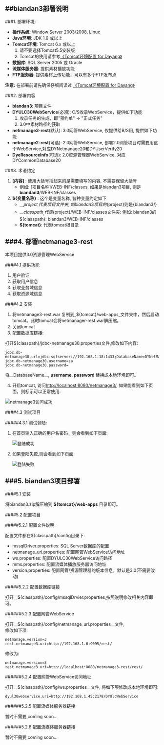 ##biandan3部署说明
---



###1. 部署环境:	

* __操作系统__: Window Server 2003/2008, Linux  
* __Java环境__: JDK 1.6 或以上  
* __Tomcat环境__: Tomcat 6.x 或以上
	1. 请不要选择Tomcat5.5安装版
	2. Tomcat的使用请参考[《Tomcat环境配置 for Dayang》][tomcat]
* __数据库__: SQL Server 2005 或 Oracle  
* __流媒体服务器__: 提供素材播放功能
*  __FTP服务器__: 提供素材上传功能，可以有多个FTP发布点

<div class="notice">
	<strong>注意:</strong>
	在部署前请先确保仔细阅读过
	<a href="http://nodeblog.cloudfoundry.com/blogs/tomcat_environment">
		《Tomcat环境配置 for Dayang》
	</a>
</div>

###2. 部署内容	

* __biandan3__: 项目文件
* __DYULC30WebService__(必须): C/S收录WebService，提供如下功能
	1. 收录任务的生成，即"预约单" -> "正式任务"
	2. 3.0中素材路径的获取
* __netmanage3-rest__(默认): 3.0网管WebService, 仅提供给B/S用, 提供如下功能
* __netmanage2-rest__(可选): 2.0网管WebService, 部署2.0网管项目时需要用这个WebService,对应DYNetmanage20和DYUserVerify20
* __DyeResourceInfo__(可选): 2.0资源管理器WebService, 对应DYCommonDatabase20

###3. 术语约定	

1. __[内容]__ : 使用大括号括起来的是需要填写的内容, 不需要保留大括号
	* 例如: [项目名称]/WEB-INF/classes, 如果是biandan3项目, 则是 __biandan3__/WEB-INF/classes
2. __${变量名称}__ : 这个是变量名称, 各种变量约定如下
	* __${project}__: 代表项目文件夹, 如biandan3项目的${project}则是{biandan3/}
	* __${classpath}__: 代表${project}/WEB-INF/classes文件夹: 例如: biandan3的${classpath}: biandan3/WEB-INF/classes
	* __${tomcat}__: 代表tomcat根目录

###4. 部署netmanage3-rest
---	

本项目提供3.0资源管理WebService

####4.1 提供功能 	

1. 用户验证
2. 获取用户信息
3. 获取业务域信息
4. 获取资源域信息

####4.2 安装	

1. 将netmanage3-rest.war 复制到_${tomcat}/web-apps_文件夹中，然后启动tomcat。此时tomcat会将netmanager-rest.war解压缩。
2. 关闭tomcat
3. 配置数据库链接:	

打开${classpath}/jdbc-netmanage30.properties文件,修改如下内容:	

	jdbc.db-netmanage30.url=jdbc:sqlserver://192.168.1.18:1433;DatabaseName=DYNetManage30_20110722
	jdbc.db-netmanage30.username=sa
	jdbc.db-netmanage30.password=

将__DatabaseName__, __username__, __password__ 替换成本地环境即可。

4. 开启tomcat, 访问<http://localhost:8080/netmanage3/>, 如果能看到如下页面，则标示可以正常使用:	

![netmanage3访问成功](/images/deploybiandan3/login.png "Login")

####4.3 测试项目	

#####4.3.1 测试登陆:	

1. 在首页输入正确的用户名密码，则会看到如下页面:	

	![登陆成功](/images/deploybiandan3/login-suc.png "Login Success")		

2. 如果登陆失败,则会看到如下页面:	

	![登陆失败](/images/deploybiandan3/login-fail.png "Login Fail")		


###5. biandan3项目部署
---	

####5.1 安装	

将biandan3.zip解压缩到 __${tomcat}/web-apps__ 目录即可。

####5.2 配置项目	

#####5.2.1 配置文件说明:	

配置文件都在${classpath}/config目录下:	

* mssqlDriver.properties: SQL Server数据库的配置
* netmanage_url.properties: 配置网管WebService访问地址
* ws.properties: 配置DYULC30WebService访问路径
* mms.properties: 配置流媒体播放服务器访问地址
* version.properties: 配置网管/资源管理器的版本信息，默认是3.0(不需要改动)


#####5.2.2 配置数据库链接 	

打开__${classpath}/config/mssqlDrvier.properties,按照说明修改相关内容即可。

######5.2.3 配置网管WebService 	

打开__${classpath}/config/netmanage_url.properties__文件,  
修改如下项:	

	netmanage.version=3
	rest.netmanage3.uri=http://192.168.1.6:9095/rest/	

修改为:	
	
	netmanage.version=3
	rest.netmanage3.uri=http://localhost:8080/netmanage3-rest/rest/		

######5.2.4 配置网管WebService访问地址 	

打开__${classpath}/config/ws.properties__文件, 
将如下项修改成本地环境即可:	
	
	dyul30webservice.uri=http://192.168.1.45:2178/DYUlcWebService 	

######5.2.5 配置流媒体服务器链接	

<div class="info">
暂时不需要,coming soon...	
</div>

######5.2.6 配置流媒体服务器链接	

<div class="info">
暂时不需要,coming soon...	
</div>


[tomcat]: "http://nodeblog.cloudfoundry.com/blogs/tomcat_environment" "Tomcat配置说明"